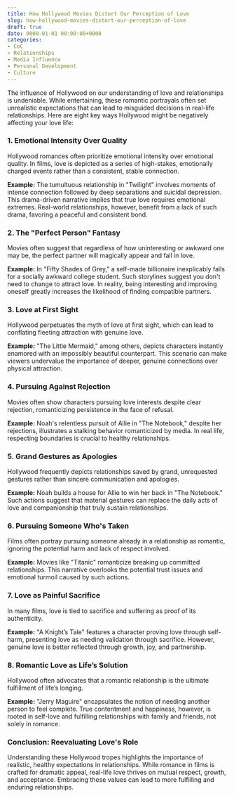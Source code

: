```yaml
---
title: How Hollywood Movies Distort Our Perception of Love
slug: how-hollywood-movies-distort-our-perception-of-love
draft: true
date: 0000-01-01 00:00:00+0000
categories:
- CoC
- Relationships
- Media Influence
- Personal Development
- Culture
---
```


The influence of Hollywood on our understanding of love and relationships is undeniable. While entertaining, these romantic portrayals often set unrealistic expectations that can lead to misguided decisions in real-life relationships. Here are eight key ways Hollywood might be negatively affecting your love life:

### 1. Emotional Intensity Over Quality

Hollywood romances often prioritize emotional intensity over emotional quality. In films, love is depicted as a series of high-stakes, emotionally charged events rather than a consistent, stable connection.

**Example:** The tumultuous relationship in "Twilight" involves moments of intense connection followed by deep separations and suicidal depression. This drama-driven narrative implies that true love requires emotional extremes. Real-world relationships, however, benefit from a lack of such drama, favoring a peaceful and consistent bond.

### 2. The "Perfect Person" Fantasy

Movies often suggest that regardless of how uninteresting or awkward one may be, the perfect partner will magically appear and fall in love.

**Example:** In "Fifty Shades of Grey," a self-made billionaire inexplicably falls for a socially awkward college student. Such storylines suggest you don't need to change to attract love. In reality, being interesting and improving oneself greatly increases the likelihood of finding compatible partners.

### 3. Love at First Sight

Hollywood perpetuates the myth of love at first sight, which can lead to conflating fleeting attraction with genuine love.

**Example:** "The Little Mermaid," among others, depicts characters instantly enamored with an impossibly beautiful counterpart. This scenario can make viewers undervalue the importance of deeper, genuine connections over physical attraction.

### 4. Pursuing Against Rejection

Movies often show characters pursuing love interests despite clear rejection, romanticizing persistence in the face of refusal.

**Example:** Noah's relentless pursuit of Allie in "The Notebook," despite her rejections, illustrates a stalking behavior romanticized by media. In real life, respecting boundaries is crucial to healthy relationships.

### 5. Grand Gestures as Apologies

Hollywood frequently depicts relationships saved by grand, unrequested gestures rather than sincere communication and apologies.

**Example:** Noah builds a house for Allie to win her back in "The Notebook." Such actions suggest that material gestures can replace the daily acts of love and companionship that truly sustain relationships.

### 6. Pursuing Someone Who's Taken

Films often portray pursuing someone already in a relationship as romantic, ignoring the potential harm and lack of respect involved.

**Example:** Movies like "Titanic" romanticize breaking up committed relationships. This narrative overlooks the potential trust issues and emotional turmoil caused by such actions.

### 7. Love as Painful Sacrifice

In many films, love is tied to sacrifice and suffering as proof of its authenticity.

**Example:** "A Knight’s Tale" features a character proving love through self-harm, presenting love as needing validation through sacrifice. However, genuine love is better reflected through growth, joy, and partnership.

### 8. Romantic Love as Life’s Solution

Hollywood often advocates that a romantic relationship is the ultimate fulfillment of life’s longing.

**Example:** "Jerry Maguire" encapsulates the notion of needing another person to feel complete. True contentment and happiness, however, is rooted in self-love and fulfilling relationships with family and friends, not solely in romance.

### Conclusion: Reevaluating Love's Role

Understanding these Hollywood tropes highlights the importance of realistic, healthy expectations in relationships. While romance in films is crafted for dramatic appeal, real-life love thrives on mutual respect, growth, and acceptance. Embracing these values can lead to more fulfilling and enduring relationships.
